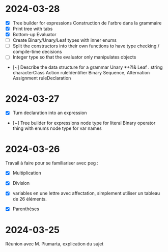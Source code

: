 # 2024-03-28

- [x] Tree builder for expressions
        Construction de l'arbre dans la grammaire
- [x] Print tree with tabs
- [x] Bottom-up Evaluator
- [ ] Create Binary/Unary/Leaf types with inner enums
- [ ] Split the constructors into their own functions to have type checking / compile-time decisions
- [ ] Integer type so that the evaluator only manipulates objects
- [~] Describe the data structure for a grammar
        Unary *+?!&
        Leaf . string characterClass Action ruleIdentifier
        Binary Sequence, Alternation
        Assignment
        ruleDeclaration


# 2024-03-27

- [x] Turn declaration into an expression

- [~] Tree builder for expressions
        node type for literal
        Binary operator thing with enums
        node type for var names

# 2024-03-26

Travail à faire pour se familiariser avec peg :
- [x] Multiplication
- [x] Division
- [x] variables en une lettre avec affectation, simplement utiliser un tableau de 26 éléments.

- [x] Parenthèses



# 2024-03-25

Réunion avec M. Piumarta, explication du sujet

